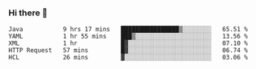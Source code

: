 ### Hi there 👋

<!--
**urzz/urzz** is a ✨ _special_ ✨ repository because its `README.md` (this file) appears on your GitHub profile.

Here are some ideas to get you started:

- 🔭 I’m currently working on ...
- 🌱 I’m currently learning ...
- 👯 I’m looking to collaborate on ...
- 🤔 I’m looking for help with ...
- 💬 Ask me about ...
- 📫 How to reach me: ...
- 😄 Pronouns: ...
- ⚡ Fun fact: ...
-->

<!--START_SECTION:waka-->
```text
Java           9 hrs 17 mins   ████████████████▒░░░░░░░░   65.51 % 
YAML           1 hr 55 mins    ███▒░░░░░░░░░░░░░░░░░░░░░   13.56 % 
XML            1 hr            █▓░░░░░░░░░░░░░░░░░░░░░░░   07.10 % 
HTTP Request   57 mins         █▓░░░░░░░░░░░░░░░░░░░░░░░   06.74 % 
HCL            26 mins         ▓░░░░░░░░░░░░░░░░░░░░░░░░   03.06 % 
```
<!--END_SECTION:waka-->
